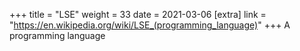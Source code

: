 +++
title = "LSE"
weight = 33
date = 2021-03-06
[extra]
link = "https://en.wikipedia.org/wiki/LSE_(programming_language)"
+++
A programming language

